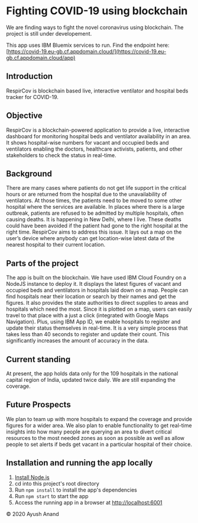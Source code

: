 # Fighting COVID-19 using blockchain

We are finding ways to fight the novel coronavirus using blockchain. The project is still under developement.

This app uses IBM Bluemix services to run.
Find the endpoint here: [https://covid-19.eu-gb.cf.appdomain.cloud/](https://covid-19.eu-gb.cf.appdomain.cloud/app)

## Introduction
RespirCov is blockchain based live, interactive ventilator and hospital beds tracker for COVID-19.

## Objective
RespirCov is a blockchain-powered application to provide a live, interactive dashboard for monitoring hospital beds and ventilator availability in an area. It shows hospital-wise numbers for vacant and occupied beds and ventilators enabling the doctors, healthcare activists, patients, and other stakeholders to check the status in real-time.

## Background
There are many cases where patients do not get life support in the critical hours or are returned from the hospital due to the unavailability of ventilators. At those times, the patients need to be moved to some other hospital where the services are available. In places where there is a large outbreak, patients are refused to be admitted by multiple hospitals, often causing deaths. It is happening in New Delhi, where I live. These deaths could have been avoided if the patient had gone to the right hospital at the right time. RespirCov aims to address this issue. It lays out a map on the user’s device where anybody can get location-wise latest data of the nearest hospital to their current location.

## Parts of the project
The app is built on the blockchain. We have used IBM Cloud Foundry on a NodeJS instance to deploy it. It displays the latest figures of vacant and occupied beds and ventilators in hospitals laid down on a map. People can find hospitals near their location or search by their names and get the figures. It also provides the state authorities to direct supplies to areas and hospitals which need the most. Since it is plotted on a map, users can easily travel to that place with a just a click (integrated with Google Maps Navigation).
Plus, using IBM App ID, we enable hospitals to register and update their status themselves in real-time. It is a very simple process that takes less than 40 seconds to register and update their count. This significantly increases the amount of accuracy in the data.

## Current standing
At present, the app holds data only for the 109 hospitals in the national capital region of India, updated twice daily. We are still expanding the coverage.

## Future Prospects
We plan to team up with more hospitals to expand the coverage and provide figures for a wider area. We also plan to enable functionality to get real-time insights into how many people are querying an area to divert critical resources to the most needed zones as soon as possible as well as allow people to set alerts if beds get vacant in a particular hospital of their choice.

## Installation and running the app locally

1. [Install Node.js][]
1. cd into this project's root directory
1. Run `npm install` to install the app's dependencies
1. Run `npm start` to start the app
1. Access the running app in a browser at <http://localhost:6001>

[Install Node.js]: https://nodejs.org/en/download/

&copy; 2020 Ayush Anand